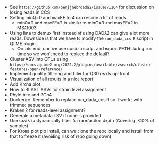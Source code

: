 * See `https://github.com/benjjneb/dada2/issues/1164` for discussion on losing reads in CCS
* Setting minQ=0 and maxEE to 4 can rescue a lot of reads
  * minQ=0 and maxEE=2 is similar to minQ=3 and maxEE=2 in MSA1003
* Using lima to demux first instead of using DADA2 can give a lot more reads. Downside is
  that we have to modify the `run_dada_ccs.R` script in QIIME plugin.
  * On this end, can we use custom script and export PATH during run time so we won't need to replace the default?
* Cluster ASV into OTUs using `https://docs.qiime2.org/2022.2/plugins/available/vsearch/cluster-features-open-reference/` 
* Implement quality filtering and filter for Q30 reads up-front
* Visualization of all results in a nice report
* Add Krona plot
* How to BLAST ASVs for strain level assignment
* Phylo tree and PCoA
* Dockerize. Remember to replace run_dada_ccs.R so it works with trimmed sequences
* Kraken 2 for reads-level assignment?
* Generate a metadata TSV if none is provided
* Use csvtk to dynamically filter for rarefaction depth (Covering >50% of samples)
* For Krona plot pip install, can we clone the repo locally and install from that
to freeze it (avoiding risk of repo going down)
